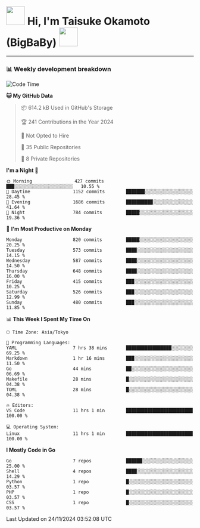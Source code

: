 <!-- Title -->
<h1>
    <img src="https://media.tenor.com/TlyRveJkgo4AAAAi/cloud-cloud-strife.gif" width="50"/> 
    Hi, I'm Taisuke Okamoto (BigBaBy) 
    <img src="https://media.tenor.com/TlyRveJkgo4AAAAi/cloud-cloud-strife.gif" width="50"/>
</h1>

---

<h3> 📊 Weekly development breakdown </h3>
<!-- waka-readme-stats -->

<!--START_SECTION:waka-->
![Code Time](http://img.shields.io/badge/Code%20Time-1%2C903%20hrs%2045%20mins-blue)

**🐱 My GitHub Data** 

> 📦 614.2 kB Used in GitHub's Storage 
 > 
> 🏆 241 Contributions in the Year 2024
 > 
> 🚫 Not Opted to Hire
 > 
> 📜 35 Public Repositories 
 > 
> 🔑 8 Private Repositories 
 > 
**I'm a Night 🦉** 

```text
🌞 Morning                427 commits         ███░░░░░░░░░░░░░░░░░░░░░░   10.55 % 
🌆 Daytime                1152 commits        ███████░░░░░░░░░░░░░░░░░░   28.45 % 
🌃 Evening                1686 commits        ██████████░░░░░░░░░░░░░░░   41.64 % 
🌙 Night                  784 commits         █████░░░░░░░░░░░░░░░░░░░░   19.36 % 
```
📅 **I'm Most Productive on Monday** 

```text
Monday                   820 commits         █████░░░░░░░░░░░░░░░░░░░░   20.25 % 
Tuesday                  573 commits         ████░░░░░░░░░░░░░░░░░░░░░   14.15 % 
Wednesday                587 commits         ████░░░░░░░░░░░░░░░░░░░░░   14.50 % 
Thursday                 648 commits         ████░░░░░░░░░░░░░░░░░░░░░   16.00 % 
Friday                   415 commits         ███░░░░░░░░░░░░░░░░░░░░░░   10.25 % 
Saturday                 526 commits         ███░░░░░░░░░░░░░░░░░░░░░░   12.99 % 
Sunday                   480 commits         ███░░░░░░░░░░░░░░░░░░░░░░   11.85 % 
```


📊 **This Week I Spent My Time On** 

```text
🕑︎ Time Zone: Asia/Tokyo

💬 Programming Languages: 
YAML                     7 hrs 38 mins       █████████████████░░░░░░░░   69.25 % 
Markdown                 1 hr 16 mins        ███░░░░░░░░░░░░░░░░░░░░░░   11.50 % 
Go                       44 mins             ██░░░░░░░░░░░░░░░░░░░░░░░   06.69 % 
Makefile                 28 mins             █░░░░░░░░░░░░░░░░░░░░░░░░   04.38 % 
TOML                     28 mins             █░░░░░░░░░░░░░░░░░░░░░░░░   04.38 % 

🔥 Editors: 
VS Code                  11 hrs 1 min        █████████████████████████   100.00 % 

💻 Operating System: 
Linux                    11 hrs 1 min        █████████████████████████   100.00 % 
```

**I Mostly Code in Go** 

```text
Go                       7 repos             ██████░░░░░░░░░░░░░░░░░░░   25.00 % 
Shell                    4 repos             ████░░░░░░░░░░░░░░░░░░░░░   14.29 % 
Python                   1 repo              █░░░░░░░░░░░░░░░░░░░░░░░░   03.57 % 
PHP                      1 repo              █░░░░░░░░░░░░░░░░░░░░░░░░   03.57 % 
CSS                      1 repo              █░░░░░░░░░░░░░░░░░░░░░░░░   03.57 % 
```




 Last Updated on 24/11/2024 03:52:08 UTC
<!--END_SECTION:waka-->
